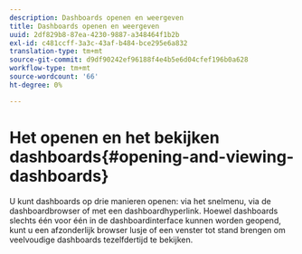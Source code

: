 ```yaml
---
description: Dashboards openen en weergeven
title: Dashboards openen en weergeven
uuid: 2df829b8-87ea-4230-9887-a348464f1b2b
exl-id: c481ccff-3a3c-43af-b484-bce295e6a832
translation-type: tm+mt
source-git-commit: d9df90242ef96188f4e4b5e6d04cfef196b0a628
workflow-type: tm+mt
source-wordcount: '66'
ht-degree: 0%

---
```


# Het openen en het bekijken dashboards{#opening-and-viewing-dashboards}

U kunt dashboards op drie manieren openen: via het snelmenu, via de dashboardbrowser of met een dashboardhyperlink. Hoewel dashboards slechts één voor één in de dashboardinterface kunnen worden geopend, kunt u een afzonderlijk browser lusje of een venster tot stand brengen om veelvoudige dashboards tezelfdertijd te bekijken.
